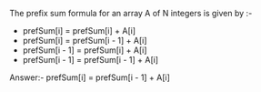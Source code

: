 The prefix sum formula for an array A of N integers is given by :-

* prefSum[i] = prefSum[i] + A[i]
* prefSum[i] = prefSum[i - 1] + A[i]
* prefSum[i - 1] = prefSum[i] + A[i]
* prefSum[i - 1] = prefSum[i - 1] + A[i]

Answer:- prefSum[i] = prefSum[i - 1] + A[i]
